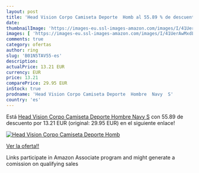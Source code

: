 ```yaml
---
layout: post
title: 'Head Vision Corpo Camiseta Deporte  Homb al 55.89 % de descuento'
date: 
thumbnailImage: 'https://images-eu.ssl-images-amazon.com/images/I/41UerAwMxdL._SL200_.jpg'
images: [ 'https://images-eu.ssl-images-amazon.com/images/I/41UerAwMxdL._SL200_.jpg' ]
comments: true
category: ofertas
author: ring
slug: 'B01N5TAV55-es'
description:
actualPrice: 13.21 EUR
currency: EUR
price: 13.21
comparePrice: 29.95 EUR
inStock: true
prodname: 'Head Vision Corpo Camiseta Deporte  Hombre  Navy  S'
country: 'es'
---
```


Está [Head Vision Corpo Camiseta Deporte  Hombre  Navy  S](https://www.amazon.es/dp/B01N5TAV55/?tag=tolees-21) con 55.89 de descuento por 13.21 EUR (original: 29.95 EUR) en el siguiente enlace!

[![Head Vision Corpo Camiseta Deporte  Homb](https://images-eu.ssl-images-amazon.com/images/I/41UerAwMxdL._SL200_.jpg)](https://www.amazon.es/dp/B01N5TAV55/?tag=tolees-21)

[Ver la oferta!!](https://www.amazon.es/dp/B01N5TAV55/?tag=tolees-21)

Links participate in Amazon Associate program and might generate a comission on qualifying sales


